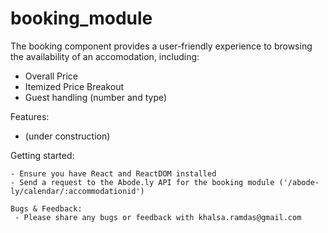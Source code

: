 # booking_module

The booking component provides a user-friendly experience to browsing the availability of an accomodation, including:
  - Overall Price
  - Itemized Price Breakout
  - Guest handling (number and type)
  
  Features:
  - (under construction)
  
  Getting started:
  
    - Ensure you have React and ReactDOM installed
    - Send a request to the Abode.ly API for the booking module ('/abode-ly/calendar/:accommodationid')
    
    Bugs & Feedback:
     - Please share any bugs or feedback with khalsa.ramdas@gmail.com
